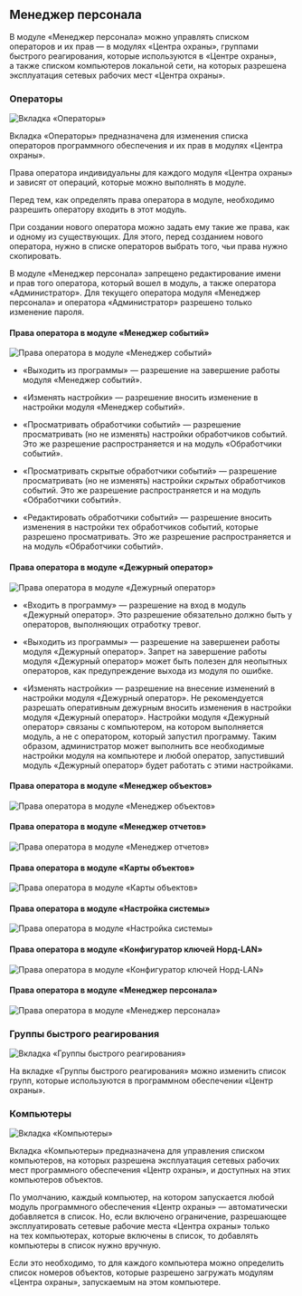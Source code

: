 ## Менеджер персонала

В модуле «Менеджер персонала» можно управлять списком операторов и их прав — в модулях «Центра охраны», группами быстрого реагирования, которые используются в «Центре охраны», а также списком компьютеров локальной сети, на которых разрешена эксплуатация сетевых рабочих мест «Центра охраны».

### Операторы

![Вкладка «Операторы»][id-01]

Вкладка «Операторы» предназначена для изменения списка операторов программного обеспечения и их прав в модулях «Центра охраны».

Права оператора индивидуальны для каждого модуля «Центра охраны» и зависят от операций, которые можно выполнять в модуле.

Перед тем, как определять права оператора в модуле, необходимо разрешить оператору входить в этот модуль.

При создании нового оператора можно задать ему такие же права, как и одному из существующих. Для этого, перед созданием нового оператора, нужно в списке операторов выбрать того, чьи права нужно скопировать.

В модуле «Менеджер персонала» запрещено редактирование имени и прав того оператора, который вошел в модуль, а также оператора «Администратор». 
Для текущего оператора модуля «Менеджер персонала» и оператора «Администратор» разрешено только изменение пароля.

#### Права оператора в модуле «Менеджер событий»

![Права оператора в модуле «Менеджер событий»][id-02]

* «Выходить из программы» — разрешение на завершение работы модуля «Менеджер событий». 

* «Изменять настройки» — разрешение вносить изменение в настройки модуля «Менеджер событий». 

* «Просматривать обработчики событий» — разрешение просматривать (но не изменять) настройки обработчиков событий. Это же разрешение распространяется и на модуль «Обработчики событий». 

* «Просматривать скрытые обработчики событий» — разрешение просматривать (но не изменять) настройки _скрытых_ обработчиков событий. Это же разрешение распространяется и на модуль «Обработчики событий». 

* «Редактировать обработчики событий» — разрешение вносить изменения в настройки тех обработчиков событий, которые разрешено просматривать. Это же разрешение распространяется и на модуль «Обработчики событий». 

#### Права оператора в модуле «Дежурный оператор»

![Права оператора в модуле «Дежурный оператор»][id-03]

* «Входить в программу» — разрешение на вход в модуль «Дежурный оператор». Это разрешение обязательно должно быть у операторов, выполняющих отработку тревог.

* «Выходить из программы» — разрешение на завершенеи работы модуля «Дежурный оператор». Запрет на завершение работы модуля «Дежурный оператор» может быть полезен для неопытных операторов, как предупреждение выхода из модуля по ошибке.  

* «Изменять настройки» — разрешение на внесение изменений в настройки модуля «Дежурный оператор». Не рекомендуется разрешать оперативным дежурным вносить изменения в настройки модуля «Дежурный оператор». Настройки модуля «Дежурный оператор» связаны с компьютером, на котором выполняется модуль, а не с оператором, который запустил программу. Таким образом, администратор может выполнить все необходимые настройки модуля на компьютере и любой оператор, запустивший модуль «Дежурный оператор» будет работать с этими настройками.

#### Права оператора в модуле «Менеджер объектов»
![Права оператора в модуле «Менеджер объектов»][id-04]

#### Права оператора в модуле «Менеджер отчетов»
![Права оператора в модуле «Менеджер отчетов»][id-05]

#### Права оператора в модуле «Карты объектов»
![Права оператора в модуле «Карты объектов»][id-06]

#### Права оператора в модуле «Настройка системы»
![Права оператора в модуле «Настройка системы»][id-07]

#### Права оператора в модуле «Конфигуратор ключей Норд-LAN»
![Права оператора в модуле «Конфигуратор ключей Норд-LAN»][id-08]

#### Права оператора в модуле «Менеджер персонала»
![Права оператора в модуле «Менеджер персонала»][id-09]

### Группы быстрого реагирования

![Вкладка «Группы быстрого реагирования»][id-10]

На вкладке «Группы быстрого реагирования» можно изменить список групп, которые используются в программном обеспечении «Центр охраны».

### Компьютеры

![Вкладка «Компьютеры»][id-11]

Вкладка «Компьютеры» предназначена для управления списком компьютеров, на которых разрешена эксплуатация сетевых рабочих мест программного обеспечения «Центр охраны», и доступных на этих компьютеров объектов.

По умолчанию, каждый компьютер, на котором запускается любой модуль программного обеспечения «Центр охраны» — автоматически добавляется в список. Но, если включено ограничение, разрешающее эксплуатировать сетевые рабочие места «Центра охраны» только на тех компьютерах, которые включены в список, то добавлять компьютеры в список нужно вручную.

Если это необходимо, то для каждого компьютера можно определить список номеров объектов, которые разрешено загружать модулям «Центра охраны», запускаемым на этом компьютере.

[id-01]: /img/empman-01.png "Вкладка «Операторы»"
[id-02]: /img/empman-01-01.png "Права оператора в модуле «Менеджер событий»"
[id-03]: /img/empman-01-02.png "Права оператора в модуле «Дежурный оператор»"
[id-04]: /img/empman-01-03.png "Права оператора в модуле «Менеджер объектов»"
[id-05]: /img/empman-01-04.png "Права оператора в модуле «Менеджер отчетов»"
[id-06]: /img/empman-01-05.png "Права оператора в модуле «Карты объектов»"
[id-07]: /img/empman-01-06.png "Права оператора в модуле «Настройка системы»"
[id-08]: /img/empman-01-07.png "Права оператора в модуле «Конфигуратор ключей Норд-LAN»"
[id-09]: /img/empman-01-08.png "Права оператора в модуле «Менеджер персонала»"
[id-10]: /img/empman-02.png "Вкладка «Группы быстрого реагирования»"
[id-11]: /img/empman-03.png "Вкладка «Компьютеры»"

